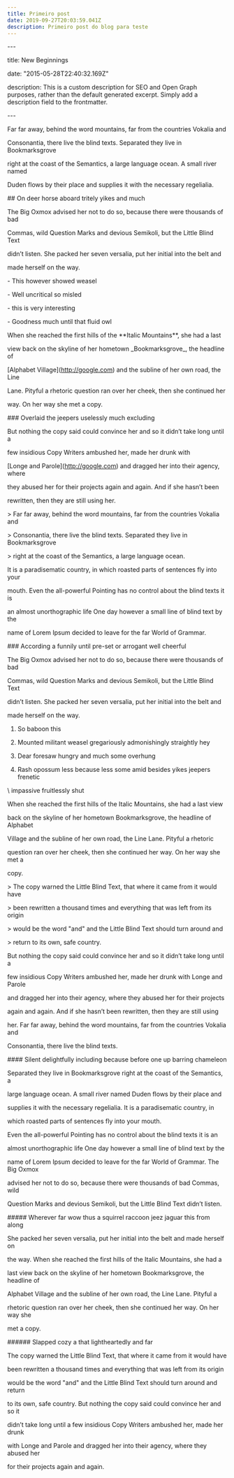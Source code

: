 ```yaml
---
title: Primeiro post
date: 2019-09-27T20:03:59.041Z
description: Primeiro post do blog para teste
---
```

\---

title: New Beginnings

date: "2015-05-28T22:40:32.169Z"

description: This is a custom description for SEO and Open Graph purposes, rather than the default generated excerpt. Simply add a description field to the frontmatter.

\---



Far far away, behind the word mountains, far from the countries Vokalia and

Consonantia, there live the blind texts. Separated they live in Bookmarksgrove

right at the coast of the Semantics, a large language ocean. A small river named

Duden flows by their place and supplies it with the necessary regelialia.



\## On deer horse aboard tritely yikes and much



The Big Oxmox advised her not to do so, because there were thousands of bad

Commas, wild Question Marks and devious Semikoli, but the Little Blind Text

didn’t listen. She packed her seven versalia, put her initial into the belt and

made herself on the way.



\- This however showed weasel

\- Well uncritical so misled

\- this is very interesting

\- Goodness much until that fluid owl



When she reached the first hills of the \*\*Italic Mountains\*\*, she had a last

view back on the skyline of her hometown \_Bookmarksgrove\_, the headline of

\[Alphabet Village](http://google.com) and the subline of her own road, the Line

Lane. Pityful a rhetoric question ran over her cheek, then she continued her

way. On her way she met a copy.



\### Overlaid the jeepers uselessly much excluding



But nothing the copy said could convince her and so it didn’t take long until a

few insidious Copy Writers ambushed her, made her drunk with

\[Longe and Parole](http://google.com) and dragged her into their agency, where

they abused her for their projects again and again. And if she hasn’t been

rewritten, then they are still using her.



\> Far far away, behind the word mountains, far from the countries Vokalia and

\> Consonantia, there live the blind texts. Separated they live in Bookmarksgrove

\> right at the coast of the Semantics, a large language ocean.



It is a paradisematic country, in which roasted parts of sentences fly into your

mouth. Even the all-powerful Pointing has no control about the blind texts it is

an almost unorthographic life One day however a small line of blind text by the

name of Lorem Ipsum decided to leave for the far World of Grammar.



\### According a funnily until pre-set or arrogant well cheerful



The Big Oxmox advised her not to do so, because there were thousands of bad

Commas, wild Question Marks and devious Semikoli, but the Little Blind Text

didn’t listen. She packed her seven versalia, put her initial into the belt and

made herself on the way.



1.  So baboon this

2.  Mounted militant weasel gregariously admonishingly straightly hey

3.  Dear foresaw hungry and much some overhung

4.  Rash opossum less because less some amid besides yikes jeepers frenetic

\    impassive fruitlessly shut



When she reached the first hills of the Italic Mountains, she had a last view

back on the skyline of her hometown Bookmarksgrove, the headline of Alphabet

Village and the subline of her own road, the Line Lane. Pityful a rhetoric

question ran over her cheek, then she continued her way. On her way she met a

copy.



\> The copy warned the Little Blind Text, that where it came from it would have

\> been rewritten a thousand times and everything that was left from its origin

\> would be the word "and" and the Little Blind Text should turn around and

\> return to its own, safe country.



But nothing the copy said could convince her and so it didn’t take long until a

few insidious Copy Writers ambushed her, made her drunk with Longe and Parole

and dragged her into their agency, where they abused her for their projects

again and again. And if she hasn’t been rewritten, then they are still using

her. Far far away, behind the word mountains, far from the countries Vokalia and

Consonantia, there live the blind texts.



\#### Silent delightfully including because before one up barring chameleon



Separated they live in Bookmarksgrove right at the coast of the Semantics, a

large language ocean. A small river named Duden flows by their place and

supplies it with the necessary regelialia. It is a paradisematic country, in

which roasted parts of sentences fly into your mouth.



Even the all-powerful Pointing has no control about the blind texts it is an

almost unorthographic life One day however a small line of blind text by the

name of Lorem Ipsum decided to leave for the far World of Grammar. The Big Oxmox

advised her not to do so, because there were thousands of bad Commas, wild

Question Marks and devious Semikoli, but the Little Blind Text didn’t listen.



\##### Wherever far wow thus a squirrel raccoon jeez jaguar this from along



She packed her seven versalia, put her initial into the belt and made herself on

the way. When she reached the first hills of the Italic Mountains, she had a

last view back on the skyline of her hometown Bookmarksgrove, the headline of

Alphabet Village and the subline of her own road, the Line Lane. Pityful a

rhetoric question ran over her cheek, then she continued her way. On her way she

met a copy.



\###### Slapped cozy a that lightheartedly and far



The copy warned the Little Blind Text, that where it came from it would have

been rewritten a thousand times and everything that was left from its origin

would be the word "and" and the Little Blind Text should turn around and return

to its own, safe country. But nothing the copy said could convince her and so it

didn’t take long until a few insidious Copy Writers ambushed her, made her drunk

with Longe and Parole and dragged her into their agency, where they abused her

for their projects again and again.
